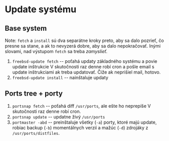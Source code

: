 Update systému
==============

Base system
-----------

Note: `fetch` a `install` sú dva separátne kroky preto, aby sa dalo pozrieť, čo presne sa stane, a ak to nevyzerá dobre, aby sa dalo nepokračovať. Inými slovami, nad výstupom `fetch` sa treba *zamyslieť*.

1. `freebsd-update fetch` -- poťahá updaty základného systému a povie update inštrukcie
   V skutočnosti raz denne robí cron a pošle email s update inštrukciami ak treba updatovať. Čiže ak neprišiel mail, hotovo.
2. `freebsd-update install` -- nainštaluje updaty

Ports tree + porty
------------------

1. `portsnap fetch` -- poťahá diff `/usr/ports`, ale ešte ho neprepíše
   V skutočnosti raz denne robí cron.
2. `portsnap update` -- updatne živý `/usr/ports`
3. `portmaster -abd` -- preinštaluje všetky (`-a`) porty, ktoré majú update, robiac backup (`-b`) momentálnych verzií a mažúc (`-d`) zdrojáky z `/usr/ports/distfiles`.
